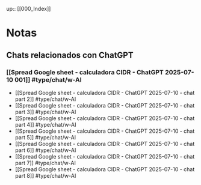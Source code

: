 up:: [[000_Index]]
# Notas

## Chats relacionados con ChatGPT

### [[Spread Google sheet - calculadora CIDR - ChatGPT 2025-07-10 001]] #type/chat/w-AI

- [[Spread Google sheet - calculadora CIDR - ChatGPT 2025-07-10  - chat part 2]] #type/chat/w-AI 
- [[Spread Google sheet - calculadora CIDR - ChatGPT 2025-07-10  - chat part 3]] #type/chat/w-AI 
- [[Spread Google sheet - calculadora CIDR - ChatGPT 2025-07-10  - chat part 4]] #type/chat/w-AI 
- [[Spread Google sheet - calculadora CIDR - ChatGPT 2025-07-10  - chat part 5]] #type/chat/w-AI 
- [[Spread Google sheet - calculadora CIDR - ChatGPT 2025-07-10  - chat part 6]] #type/chat/w-AI 
- [[Spread Google sheet - calculadora CIDR - ChatGPT 2025-07-10  - chat part 7]] #type/chat/w-AI 
- [[Spread Google sheet - calculadora CIDR - ChatGPT 2025-07-10  - chat part 8]] #type/chat/w-AI 